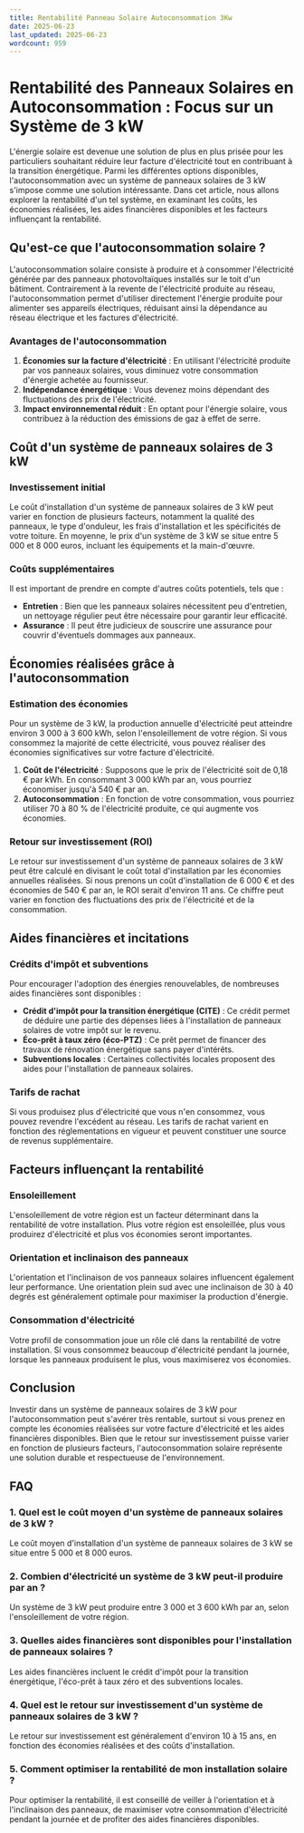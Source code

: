 ```yaml
---
title: Rentabilité Panneau Solaire Autoconsommation 3Kw
date: 2025-06-23
last_updated: 2025-06-23
wordcount: 959
---
```


# Rentabilité des Panneaux Solaires en Autoconsommation : Focus sur un Système de 3 kW

L'énergie solaire est devenue une solution de plus en plus prisée pour les particuliers souhaitant réduire leur facture d'électricité tout en contribuant à la transition énergétique. Parmi les différentes options disponibles, l'autoconsommation avec un système de panneaux solaires de 3 kW s'impose comme une solution intéressante. Dans cet article, nous allons explorer la rentabilité d'un tel système, en examinant les coûts, les économies réalisées, les aides financières disponibles et les facteurs influençant la rentabilité.

## Qu'est-ce que l'autoconsommation solaire ?

L'autoconsommation solaire consiste à produire et à consommer l'électricité générée par des panneaux photovoltaïques installés sur le toit d'un bâtiment. Contrairement à la revente de l'électricité produite au réseau, l'autoconsommation permet d'utiliser directement l'énergie produite pour alimenter ses appareils électriques, réduisant ainsi la dépendance au réseau électrique et les factures d'électricité.

### Avantages de l'autoconsommation

1. **Économies sur la facture d'électricité** : En utilisant l'électricité produite par vos panneaux solaires, vous diminuez votre consommation d'énergie achetée au fournisseur.
2. **Indépendance énergétique** : Vous devenez moins dépendant des fluctuations des prix de l'électricité.
3. **Impact environnemental réduit** : En optant pour l'énergie solaire, vous contribuez à la réduction des émissions de gaz à effet de serre.

## Coût d'un système de panneaux solaires de 3 kW

### Investissement initial

Le coût d'installation d'un système de panneaux solaires de 3 kW peut varier en fonction de plusieurs facteurs, notamment la qualité des panneaux, le type d'onduleur, les frais d'installation et les spécificités de votre toiture. En moyenne, le prix d'un système de 3 kW se situe entre 5 000 et 8 000 euros, incluant les équipements et la main-d'œuvre.

### Coûts supplémentaires

Il est important de prendre en compte d'autres coûts potentiels, tels que :

- **Entretien** : Bien que les panneaux solaires nécessitent peu d'entretien, un nettoyage régulier peut être nécessaire pour garantir leur efficacité.
- **Assurance** : Il peut être judicieux de souscrire une assurance pour couvrir d'éventuels dommages aux panneaux.

## Économies réalisées grâce à l'autoconsommation

### Estimation des économies

Pour un système de 3 kW, la production annuelle d'électricité peut atteindre environ 3 000 à 3 600 kWh, selon l'ensoleillement de votre région. Si vous consommez la majorité de cette électricité, vous pouvez réaliser des économies significatives sur votre facture d'électricité.

1. **Coût de l'électricité** : Supposons que le prix de l'électricité soit de 0,18 € par kWh. En consommant 3 000 kWh par an, vous pourriez économiser jusqu'à 540 € par an.
2. **Autoconsommation** : En fonction de votre consommation, vous pourriez utiliser 70 à 80 % de l'électricité produite, ce qui augmente vos économies.

### Retour sur investissement (ROI)

Le retour sur investissement d'un système de panneaux solaires de 3 kW peut être calculé en divisant le coût total d'installation par les économies annuelles réalisées. Si nous prenons un coût d'installation de 6 000 € et des économies de 540 € par an, le ROI serait d'environ 11 ans. Ce chiffre peut varier en fonction des fluctuations des prix de l'électricité et de la consommation.

## Aides financières et incitations

### Crédits d'impôt et subventions

Pour encourager l'adoption des énergies renouvelables, de nombreuses aides financières sont disponibles :

- **Crédit d'impôt pour la transition énergétique (CITE)** : Ce crédit permet de déduire une partie des dépenses liées à l'installation de panneaux solaires de votre impôt sur le revenu.
- **Éco-prêt à taux zéro (éco-PTZ)** : Ce prêt permet de financer des travaux de rénovation énergétique sans payer d'intérêts.
- **Subventions locales** : Certaines collectivités locales proposent des aides pour l'installation de panneaux solaires.

### Tarifs de rachat

Si vous produisez plus d'électricité que vous n'en consommez, vous pouvez revendre l'excédent au réseau. Les tarifs de rachat varient en fonction des réglementations en vigueur et peuvent constituer une source de revenus supplémentaire.

## Facteurs influençant la rentabilité

### Ensoleillement

L'ensoleillement de votre région est un facteur déterminant dans la rentabilité de votre installation. Plus votre région est ensoleillée, plus vous produirez d'électricité et plus vos économies seront importantes.

### Orientation et inclinaison des panneaux

L'orientation et l'inclinaison de vos panneaux solaires influencent également leur performance. Une orientation plein sud avec une inclinaison de 30 à 40 degrés est généralement optimale pour maximiser la production d'énergie.

### Consommation d'électricité

Votre profil de consommation joue un rôle clé dans la rentabilité de votre installation. Si vous consommez beaucoup d'électricité pendant la journée, lorsque les panneaux produisent le plus, vous maximiserez vos économies.

## Conclusion

Investir dans un système de panneaux solaires de 3 kW pour l'autoconsommation peut s'avérer très rentable, surtout si vous prenez en compte les économies réalisées sur votre facture d'électricité et les aides financières disponibles. Bien que le retour sur investissement puisse varier en fonction de plusieurs facteurs, l'autoconsommation solaire représente une solution durable et respectueuse de l'environnement.

## FAQ

### 1. Quel est le coût moyen d'un système de panneaux solaires de 3 kW ?

Le coût moyen d'installation d'un système de panneaux solaires de 3 kW se situe entre 5 000 et 8 000 euros.

### 2. Combien d'électricité un système de 3 kW peut-il produire par an ?

Un système de 3 kW peut produire entre 3 000 et 3 600 kWh par an, selon l'ensoleillement de votre région.

### 3. Quelles aides financières sont disponibles pour l'installation de panneaux solaires ?

Les aides financières incluent le crédit d'impôt pour la transition énergétique, l'éco-prêt à taux zéro et des subventions locales.

### 4. Quel est le retour sur investissement d'un système de panneaux solaires de 3 kW ?

Le retour sur investissement est généralement d'environ 10 à 15 ans, en fonction des économies réalisées et des coûts d'installation.

### 5. Comment optimiser la rentabilité de mon installation solaire ?

Pour optimiser la rentabilité, il est conseillé de veiller à l'orientation et à l'inclinaison des panneaux, de maximiser votre consommation d'électricité pendant la journée et de profiter des aides financières disponibles.